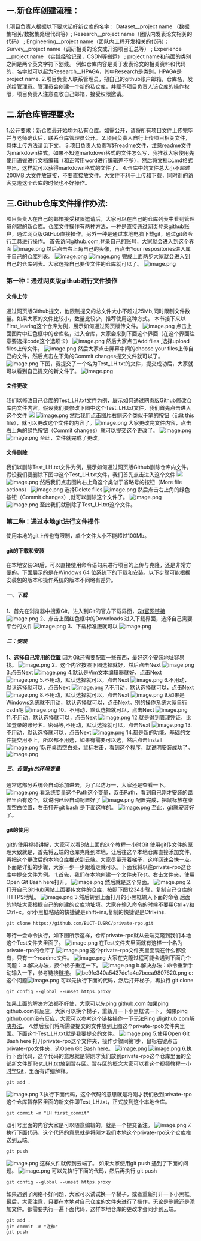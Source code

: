 ## 一.新仓库创建流程：
1.项目负责人根据以下要求起好新仓库的名字：
Dataset__project name （数据集相关/数据集处理代码等）; 
Research__project name（团队内发表论文相关的代码） ; 
Engineering__project name（团队内工程开发相关的代码）；
Survey__project name（调研相关的论文或开源项目汇总等） ; 
Experience __project name （实践经验记录，CSDN等搬运） ;
project name和前面的类别之间是两个英文字符下划线。
例如仓库内容是关于发表论文的相关资料和代码的，名字就可以起为Research__HPAGA，其中Research是类别，HPAGA是project name.
2.项目负责人联系管理员，把自己的github账户邮箱，仓库名，发送给管理员。管理员会创建一个新的私仓库，并赋予项目负责人该仓库的操作权限，项目负责人注意查收自己邮箱，接受权限邀请。
## 二.新仓库管理要求:
1.公开要求：新仓库最开始均为私有仓库。如需公开，请将所有项目文件上传完毕并与老师确认后，联系仓库管理员公开。
2.项目负责人自行上传项目相关文件，具体上传方法请见下文。
3.项目负责人负责写好readme文件，注意readme文件为markdown格式。如果不知道markdown格式的文件怎么写，我推荐大家使用先使用语雀进行文档编辑（和正常用word进行编辑差不多），然后将文档以.md格式导出，这样就可以获得markdown格式的文件了。
4.仓库中的文件总大小不超过200MB,大文件放链接，不要直接放文件。大文件不利于上传和下载，同时别的访客克隆这个仓库的时候也不好操作。
## 三.Github仓库文件操作办法:
项目负责人在自己的邮箱接受权限邀请后，大家可以在自己的仓库列表中看到管理员创建的新仓库。仓库文件操作有两种方法，一种是直接通过网页登录github账户，通过网页版GitHub直接操作。另外一种是通过本地电脑下载git，通过git命令行工具进行操作。
首先访问github.com,登录自己的账号，大家就会进入到这个界面
![image.png](https://cdn.nlark.com/yuque/0/2024/png/38931856/1717571330661-3a95d565-bbf8-452e-b2c6-4ba0a0e4bf7a.png#averageHue=%23ba9f75&clientId=ud8c33ae9-b8a7-4&from=paste&height=926&id=HZwhQ&originHeight=926&originWidth=1898&originalType=binary&ratio=1&rotation=0&showTitle=false&size=341708&status=done&style=none&taskId=u44af80f2-f9e6-4c40-9c28-04f1bec2276&title=&width=1898)
然后点击右上角自己的头像，再点击Your respositories进入属于自己的仓库列表。
![image.png](https://cdn.nlark.com/yuque/0/2024/png/38931856/1717571584584-eacde916-7232-40dc-b6c2-0b75dfe7807f.png#averageHue=%23ba9f75&clientId=ud8c33ae9-b8a7-4&from=paste&height=926&id=iwcff&originHeight=926&originWidth=1898&originalType=binary&ratio=1&rotation=0&showTitle=false&size=342582&status=done&style=none&taskId=u74bdb278-3645-46ba-97f2-8c1d0a68554&title=&width=1898)
![image.png](https://cdn.nlark.com/yuque/0/2024/png/38931856/1717572062156-42a14793-8c40-487d-bb62-eaf39dadbb4d.png#averageHue=%23dadde0&clientId=ud8c33ae9-b8a7-4&from=paste&height=926&id=vnz2p&originHeight=926&originWidth=1908&originalType=binary&ratio=1&rotation=0&showTitle=false&size=334793&status=done&style=none&taskId=ud6f8be77-31ab-42e8-9bb5-d92dc45b839&title=&width=1908)
完成上面两步大家就会进入到自己的仓库列表。大家选择自己要传文件的仓库就可以了。
![image.png](https://cdn.nlark.com/yuque/0/2024/png/38931856/1717637995703-60ca5937-37b9-49ec-a0ed-0cce40014b01.png#averageHue=%23fefdfd&clientId=u7129cc1e-774e-4&from=paste&height=917&id=ue0d22ad0&originHeight=917&originWidth=1918&originalType=binary&ratio=1&rotation=0&showTitle=false&size=129150&status=done&style=none&taskId=u9e7ae053-de92-43a9-86f4-dd1ff65f7a6&title=&width=1918)
### 第一种：通过网页版github进行文件操作
#### 文件上传
通过网页版Github提交，他限制提交的总文件大小不超过25Mb,同时限制文件数量。如果大家的文件比较小，数量比较少，推荐使用这种方式。
本节接下来以First_learing这个仓库为例，展示如何通过网页版传文件。
![image.png](https://cdn.nlark.com/yuque/0/2024/png/38931856/1717572418972-d8ee36e3-f065-4a81-b4dc-4eb2d70814ae.png#averageHue=%23fefcfc&clientId=ud8c33ae9-b8a7-4&from=paste&height=921&id=u30a2e203&originHeight=921&originWidth=1889&originalType=binary&ratio=1&rotation=0&showTitle=false&size=341854&status=done&style=none&taskId=uec175839-98ee-4fc8-af14-1b475159707&title=&width=1889)
点击上面图片中红色框中的仓库名，进入仓库，大家会来到下面这个界面（在这个界面注意要选择code这个选项卡）
![image.png](https://cdn.nlark.com/yuque/0/2024/png/38931856/1717572881075-eeb0693d-6399-4740-8ccc-58bfd8a1e82e.png#averageHue=%23fefefe&clientId=ud8c33ae9-b8a7-4&from=paste&height=898&id=u607aa2cc&originHeight=898&originWidth=1913&originalType=binary&ratio=1&rotation=0&showTitle=false&size=259983&status=done&style=none&taskId=u78194e21-2587-4752-8762-32b0ecce13e&title=&width=1913)
然后大家点击Add files ,选择upload files上传文件。
![image.png](https://cdn.nlark.com/yuque/0/2024/png/38931856/1717573036134-ad79567f-e664-4a7b-a40b-9afc2264644b.png#averageHue=%23fefefe&clientId=ud8c33ae9-b8a7-4&from=paste&height=926&id=uc71ca9f1&originHeight=926&originWidth=1910&originalType=binary&ratio=1&rotation=0&showTitle=false&size=93952&status=done&style=none&taskId=u26662c40-04dd-46e0-8066-1a87de669ec&title=&width=1910)
然后大家点击屏幕中间的choose your files上传自己的文件，然后点击左下角的Commit changes提交文件就可以了。
![image.png](https://cdn.nlark.com/yuque/0/2024/png/38931856/1717573229796-0d745fab-5e4f-44f6-9310-f640e2931b28.png#averageHue=%23fefefd&clientId=ud8c33ae9-b8a7-4&from=paste&height=738&id=y1gKt&originHeight=923&originWidth=1891&originalType=binary&ratio=1&rotation=0&showTitle=false&size=66097&status=done&style=none&taskId=u622fd0d4-dcd2-43e9-8250-08e4c16adba&title=&width=1512.8)
下图，我提交了一个名为Test_LH.txt的文件，提交成功后，大家就可以看到自己提交的新文件了。
![image.png](https://cdn.nlark.com/yuque/0/2024/png/38931856/1717573451907-dc1615e2-ec0e-4906-a3db-fc1d6e7a099b.png#averageHue=%23fefdfd&clientId=ud8c33ae9-b8a7-4&from=paste&height=732&id=u6d869bc0&originHeight=915&originWidth=1905&originalType=binary&ratio=1&rotation=0&showTitle=false&size=88286&status=done&style=none&taskId=u4a33cbbb-d2f8-4384-9fcc-4292bada2e8&title=&width=1524)
#### 文件更改
我们以修改自己仓库的Test_LH.txt文件为例，展示如何通过网页版Github修改仓库内文件内容。假设我们要修改下图中这个Test_LH.txt文件，我们首先点击进入这个文件
![](https://cdn.nlark.com/yuque/0/2024/png/38931856/1717573451907-dc1615e2-ec0e-4906-a3db-fc1d6e7a099b.png?x-oss-process=image%2Fformat%2Cwebp#averageHue=%23fefdfd&from=url&id=fGwwE&originHeight=915&originWidth=1905&originalType=binary&ratio=1&rotation=0&showTitle=false&status=done&style=none&title=)
![image.png](https://cdn.nlark.com/yuque/0/2024/png/38931856/1717573810913-603dae8d-b8e2-415d-81cf-4f1ac0283874.png#averageHue=%23fefefe&clientId=ud8c33ae9-b8a7-4&from=paste&height=735&id=ube9b9397&originHeight=919&originWidth=1899&originalType=binary&ratio=1&rotation=0&showTitle=false&size=52564&status=done&style=none&taskId=u224b3a86-c7c1-4024-a8f5-ffc1fae73e3&title=&width=1519.2)
然后我们点击图片右侧这个类似于笔的按钮（Edit this file），就可以更改这个文件的内容了。![image.png](https://cdn.nlark.com/yuque/0/2024/png/38931856/1717574051096-e94b9f2c-822d-4a2a-8ac3-2f831c36fdb2.png#averageHue=%23fefefe&clientId=ud8c33ae9-b8a7-4&from=paste&height=740&id=ua88cc9c2&originHeight=925&originWidth=1910&originalType=binary&ratio=1&rotation=0&showTitle=false&size=61634&status=done&style=none&taskId=uf5d1cb9e-de22-49e3-8038-9322e08854b&title=&width=1528)
大家更改完文件内容，点击右上角的绿色按钮（Commit changes）就可以提交这个更改了。
![image.png](https://cdn.nlark.com/yuque/0/2024/png/38931856/1717576509410-b97ca3ae-5439-4fbb-9f31-6612a5826291.png#averageHue=%23fefefe&clientId=ud8c33ae9-b8a7-4&from=paste&height=734&id=ua5572dd2&originHeight=918&originWidth=1886&originalType=binary&ratio=1&rotation=0&showTitle=false&size=67236&status=done&style=none&taskId=u2af8e1da-cec1-4e2c-abc0-6c8910b753b&title=&width=1508.8)
![image.png](https://cdn.nlark.com/yuque/0/2024/png/38931856/1717576560618-f738796b-2d1f-4466-951a-accff2af2155.png#averageHue=%23e3e6e9&clientId=ud8c33ae9-b8a7-4&from=paste&height=735&id=u0d484617&originHeight=919&originWidth=1906&originalType=binary&ratio=1&rotation=0&showTitle=false&size=94903&status=done&style=none&taskId=uc9fda2b6-c52d-46f0-bb83-21224deafb5&title=&width=1524.8)
至此，文件就完成了更改。
#### 文件删除
我们以删除Test_LH.txt文件为例，展示如何通过网页版Github删除仓库内文件。假设我们要删除下图中这个Test_LH.txt文件，我们首先点击进入这个文件
![](https://cdn.nlark.com/yuque/0/2024/png/38931856/1717573451907-dc1615e2-ec0e-4906-a3db-fc1d6e7a099b.png?x-oss-process=image%2Fformat%2Cwebp#averageHue=%23fefdfd&from=url&id=XeL8f&originHeight=915&originWidth=1905&originalType=binary&ratio=1&rotation=0&showTitle=false&status=done&style=none&title=)
![image.png](https://cdn.nlark.com/yuque/0/2024/png/38931856/1717577040694-1dfa0639-dedd-4676-9b5c-6624c20bab31.png#averageHue=%23fefefe&clientId=ud8c33ae9-b8a7-4&from=paste&height=734&id=u47fe003c&originHeight=917&originWidth=1892&originalType=binary&ratio=1&rotation=0&showTitle=false&size=53476&status=done&style=none&taskId=uf415b89a-422f-4bf3-9012-8a473de8ff8&title=&width=1513.6)
然后我们点击图片右上角这个类似于省略号的按钮（More file actions）
![image.png](https://cdn.nlark.com/yuque/0/2024/png/38931856/1717577063355-4fe8ffad-59e2-4fb5-bfb3-c930b3bbf8b1.png#averageHue=%23fefefe&clientId=ud8c33ae9-b8a7-4&from=paste&height=734&id=u84a19119&originHeight=917&originWidth=1892&originalType=binary&ratio=1&rotation=0&showTitle=false&size=64735&status=done&style=none&taskId=u90ee8c61-0f6e-405f-a749-927b312ca30&title=&width=1513.6)
选择Delete files
![image.png](https://cdn.nlark.com/yuque/0/2024/png/38931856/1717577162026-f3e3612f-f3c0-46d4-9dc5-8797b441d2f4.png#averageHue=%23fefefe&clientId=ud8c33ae9-b8a7-4&from=paste&height=734&id=u7d5ec755&originHeight=917&originWidth=1901&originalType=binary&ratio=1&rotation=0&showTitle=false&size=78920&status=done&style=none&taskId=ufe9e1e3e-daad-4a39-9079-381febb9195&title=&width=1520.8)
然后点击右上角的绿色按钮（Commit changes）,就可以删除这个文件了。
![image.png](https://cdn.nlark.com/yuque/0/2024/png/38931856/1717577247344-b1d8f170-f1d5-40d8-8418-c035dc64d2d9.png#averageHue=%23fefefe&clientId=ud8c33ae9-b8a7-4&from=paste&height=730&id=u5216a235&originHeight=913&originWidth=1889&originalType=binary&ratio=1&rotation=0&showTitle=false&size=54818&status=done&style=none&taskId=u7bd6cc70-c1da-4dfa-9178-04c8eb21310&title=&width=1511.2)
![image.png](https://cdn.nlark.com/yuque/0/2024/png/38931856/1717577372470-783b2d69-4ab0-464d-9594-7cdac96ae2f2.png#averageHue=%23e4e7e9&clientId=ud8c33ae9-b8a7-4&from=paste&height=742&id=XPOD3&originHeight=927&originWidth=1920&originalType=binary&ratio=1&rotation=0&showTitle=false&size=80141&status=done&style=none&taskId=ufffa83e8-5f1a-472d-ae26-58512527111&title=&width=1536)
至此我们就删除了Test_LH.txt这个文件。
### 第二种：通过本地git进行文件操作
使用本地的git上传也有限制，单个文件大小不能超过100Mb。
#### git的下载和安装
在本地安装Git后，可以直接使用命令语句来进行项目的上传与克隆，还是非常方便的。下面展示的是在Windows 64 位系统下的下载和安装。以下步骤可能根据安装包的版本和操作系统的版本不同略有差异。
##### 一、下载
1、首先在浏览器中搜索Git，进入到Git的官方下载界面，[Git官网链接](https://git-scm.com/)
![image.png](https://cdn.nlark.com/yuque/0/2024/png/38931856/1717583109512-e923de2e-6d62-42d3-8943-4ee73898c41e.png#averageHue=%23eae9e0&clientId=ud8c33ae9-b8a7-4&from=paste&height=974&id=u99c90d30&originHeight=974&originWidth=1929&originalType=binary&ratio=1&rotation=0&showTitle=false&size=579209&status=done&style=none&taskId=u169a5110-7487-4fde-a54e-6f2eafa8365&title=&width=1929)
2、点击上图红色框中的Downloads
进入下载界面，选择自己需要平台的文件
![image.png](https://cdn.nlark.com/yuque/0/2024/png/38931856/1717583199075-6d4a0ceb-2b67-4cd4-9a92-2949a6d0a9b3.png#averageHue=%23efeee7&clientId=ud8c33ae9-b8a7-4&from=paste&height=920&id=u6be25a15&originHeight=920&originWidth=1912&originalType=binary&ratio=1&rotation=0&showTitle=false&size=441451&status=done&style=none&taskId=ud509394a-4980-4c78-8e92-468b96131ba&title=&width=1912)
3、下载标准版就可以
![image.png](https://cdn.nlark.com/yuque/0/2024/png/38931856/1717583303432-b551fffd-1791-4961-a47c-4c74a96e299c.png#averageHue=%23f2f1eb&clientId=ud8c33ae9-b8a7-4&from=paste&height=930&id=u26dcf36a&originHeight=930&originWidth=1920&originalType=binary&ratio=1&rotation=0&showTitle=false&size=386473&status=done&style=none&taskId=u8f65b55c-a711-472e-8321-f4967f245a8&title=&width=1920)
##### 二：安装
**1、选择自己常用的位置**
因为Git还需要配置一些东西，最好这个安装地址容易找。
![image.png](https://cdn.nlark.com/yuque/0/2024/png/38931856/1717583470976-4276f2fc-4b23-4f25-81d6-028202c99324.png#averageHue=%23f0efee&clientId=ud8c33ae9-b8a7-4&from=paste&height=392&id=u89d5fcfa&originHeight=392&originWidth=499&originalType=binary&ratio=1&rotation=0&showTitle=false&size=15570&status=done&style=none&taskId=u1514437a-2dbf-4b09-9edb-405dc5e706f&title=&width=499)
2、这个内容按照下图选择就好，然后点击Next
![image.png](https://cdn.nlark.com/yuque/0/2024/png/38931856/1717583621455-e0c40045-3672-4dcd-b53d-bb320f14548e.png#averageHue=%23f1efed&clientId=ud8c33ae9-b8a7-4&from=paste&height=391&id=u7de96366&originHeight=391&originWidth=502&originalType=binary&ratio=1&rotation=0&showTitle=false&size=23127&status=done&style=none&taskId=u26699d42-3cdc-4752-b176-673b7bd96e6&title=&width=502)
3.点击Next
![image.png](https://cdn.nlark.com/yuque/0/2024/png/38931856/1717583661233-43a98ddf-ef7c-4542-bea6-7a8eb081d504.png#averageHue=%23efefee&clientId=ud8c33ae9-b8a7-4&from=paste&height=392&id=ud67b7c4c&originHeight=392&originWidth=500&originalType=binary&ratio=1&rotation=0&showTitle=false&size=14803&status=done&style=none&taskId=ud92b8bab-e538-42c1-b0a5-c5fc2629ffb&title=&width=500)
4.默认是Vim文本编辑器就好，点击Next
![image.png](https://cdn.nlark.com/yuque/0/2024/png/38931856/1717583725895-9050e09b-d747-40e9-ad68-bb74b5c3fb62.png#averageHue=%23edebea&clientId=ud8c33ae9-b8a7-4&from=paste&height=391&id=ueee34b30&originHeight=391&originWidth=504&originalType=binary&ratio=1&rotation=0&showTitle=false&size=21429&status=done&style=none&taskId=u64055deb-1f8f-41ba-a238-dabb48fc440&title=&width=504)
5.不用动，默认选择就可以，点击Next
![image.png](https://cdn.nlark.com/yuque/0/2024/png/38931856/1717583764529-924a5c70-9f48-42bf-b37f-a8923794d6df.png#averageHue=%23edebe9&clientId=ud8c33ae9-b8a7-4&from=paste&height=396&id=u4c20543c&originHeight=396&originWidth=500&originalType=binary&ratio=1&rotation=0&showTitle=false&size=21546&status=done&style=none&taskId=udf12d48a-4e06-4c39-b81d-765e6dad34e&title=&width=500)
6.不用动，默认选择就可以，点击Next
![image.png](https://cdn.nlark.com/yuque/0/2024/png/38931856/1717583831341-5e2589a5-ef1e-4adf-b215-a91b2d0764ce.png#averageHue=%23ece9e6&clientId=ud8c33ae9-b8a7-4&from=paste&height=388&id=u0a2e01b3&originHeight=388&originWidth=494&originalType=binary&ratio=1&rotation=0&showTitle=false&size=27960&status=done&style=none&taskId=u1ed29af7-e48c-4cce-b157-2ba290ec376&title=&width=494)
7.不用动，默认选择就可以，点击Next
![image.png](https://cdn.nlark.com/yuque/0/2024/png/38931856/1717583871555-0b625635-f82e-4a01-8537-a5c5bb7ce634.png#averageHue=%23eeedec&clientId=ud8c33ae9-b8a7-4&from=paste&height=393&id=ue6eb6eb4&originHeight=393&originWidth=500&originalType=binary&ratio=1&rotation=0&showTitle=false&size=16251&status=done&style=none&taskId=u3ddaa612-3d5b-412d-a022-5b6839905d2&title=&width=500)
8.不用动，默认选择就可以，点击Next
![image.png](https://cdn.nlark.com/yuque/0/2024/png/38931856/1717583967131-29cd4a48-5888-421f-8d97-c2026aadaea9.png#averageHue=%23ecebea&clientId=ud8c33ae9-b8a7-4&from=paste&height=401&id=uf0a7848d&originHeight=401&originWidth=510&originalType=binary&ratio=1&rotation=0&showTitle=false&size=19337&status=done&style=none&taskId=udd0c1b3a-14ea-425e-9e26-708e639a772&title=&width=510)
9.如果是Windows系统就不用动，默认选择就可以，点击Next。别的操作系统大家自行csdn吧
![image.png](https://cdn.nlark.com/yuque/0/2024/png/38931856/1717584016715-83afc094-13d5-4fc2-aeab-880fe55776b8.png#averageHue=%23ebe8e6&clientId=ud8c33ae9-b8a7-4&from=paste&height=392&id=ue10347b4&originHeight=392&originWidth=500&originalType=binary&ratio=1&rotation=0&showTitle=false&size=25334&status=done&style=none&taskId=u88ba7e4c-5806-4665-a5c0-e019277be03&title=&width=500)
10、不用动，默认选择就可以，点击Next
![image.png](https://cdn.nlark.com/yuque/0/2024/png/38931856/1717584097390-8ed825a9-e654-4c22-afb3-d29151892708.png#averageHue=%23eae8e6&clientId=ud8c33ae9-b8a7-4&from=paste&height=400&id=ub8c3249b&originHeight=400&originWidth=507&originalType=binary&ratio=1&rotation=0&showTitle=false&size=25663&status=done&style=none&taskId=ucc610518-d440-45a7-9634-cc5d9944af7&title=&width=507)
11.不用动，默认选择就可以，点击Next
![image.png](https://cdn.nlark.com/yuque/0/2024/png/38931856/1717584162274-fba760f1-6e86-40c9-9675-bd7f50149067.png#averageHue=%23edeceb&clientId=ud8c33ae9-b8a7-4&from=paste&height=390&id=u5ec3c0fc&originHeight=390&originWidth=499&originalType=binary&ratio=1&rotation=0&showTitle=false&size=18987&status=done&style=none&taskId=u6945e701-278b-44e5-a744-62b3123219e&title=&width=499)
12.就是得到管理凭证，比如登录的账号名、密码等,不用动，默认选择就可以，点击Next
![image.png](https://cdn.nlark.com/yuque/0/2024/png/38931856/1717584215209-ca8ae2dd-f732-46a6-886d-1a5d71d66275.png#averageHue=%23efeeed&clientId=ud8c33ae9-b8a7-4&from=paste&height=392&id=ua775928e&originHeight=392&originWidth=502&originalType=binary&ratio=1&rotation=0&showTitle=false&size=14981&status=done&style=none&taskId=ufd2a72a8-c858-47f5-9c6b-56d2ee6f0e7&title=&width=502)
13.不用动，默认选择就可以，点击Next
![image.png](https://cdn.nlark.com/yuque/0/2024/png/38931856/1717584278565-d7c72fe8-0ca8-47bf-b42b-25fc25c2bf70.png#averageHue=%23edeceb&clientId=ud8c33ae9-b8a7-4&from=paste&height=395&id=uefbacb36&originHeight=395&originWidth=499&originalType=binary&ratio=1&rotation=0&showTitle=false&size=17677&status=done&style=none&taskId=u795b6750-7e8e-41bc-b85b-75331250513&title=&width=499)
14.都是新的功能，基础的文件提交用不上，所以都不用选，如果有需要可以选，然后点击Install
![image.png](https://cdn.nlark.com/yuque/0/2024/png/38931856/1717584374742-4e69e4e8-8979-400b-8ced-1c325d88ab19.png#averageHue=%23eeeceb&clientId=ud8c33ae9-b8a7-4&from=paste&height=388&id=u6fc1bfcf&originHeight=388&originWidth=491&originalType=binary&ratio=1&rotation=0&showTitle=false&size=20206&status=done&style=none&taskId=ub07ce22d-262e-42ef-a56e-523817bba6f&title=&width=491)
15.在桌面空白处，鼠标右击，看到这个程序，就说明安装成功了。
![image.png](https://cdn.nlark.com/yuque/0/2024/png/38931856/1717584579359-267e6c05-149a-4f22-8ea9-f565201afb12.png#averageHue=%23e3e0e0&clientId=ud8c33ae9-b8a7-4&from=paste&height=477&id=uf4bd9e24&originHeight=477&originWidth=325&originalType=binary&ratio=1&rotation=0&showTitle=false&size=53918&status=done&style=none&taskId=u5e9e6907-14a7-4f49-a469-c9edd524af5&title=&width=325)
##### 三、设置git的环境变量
通常这部分系统会自动添加进去，为了以防万一，大家还是查看一下。
![image.png](https://cdn.nlark.com/yuque/0/2024/png/38931856/1717585304746-1bbf6de8-1f1d-493a-90b7-879368ef6db7.png#averageHue=%23f2f1f0&clientId=ud8c33ae9-b8a7-4&from=paste&height=661&id=u8f660e4f&originHeight=661&originWidth=611&originalType=binary&ratio=1&rotation=0&showTitle=false&size=35235&status=done&style=none&taskId=u4bba9bb4-fcbb-482e-8abf-e0adfa715fe&title=&width=611)
看系统变量这个Path这个变量，双击Path，看到自己刚才安装的路径里面有这个，就说明已经自动配置好了
![image.png](https://cdn.nlark.com/yuque/0/2024/png/38931856/1717585387112-93cde1e5-7213-49bb-a79e-ae9ec927d7c2.png#averageHue=%23f4f3f2&clientId=ud8c33ae9-b8a7-4&from=paste&height=209&id=ua80dfe18&originHeight=209&originWidth=489&originalType=binary&ratio=1&rotation=0&showTitle=false&size=7479&status=done&style=none&taskId=u9971f702-c2c6-407c-8a43-5d9efde0842&title=&width=489)
配置完成，把鼠标放在桌面空白位置，右击打开git bash 是下面这样的。
![image.png](https://cdn.nlark.com/yuque/0/2024/png/38931856/1717585583786-64b34a22-f73a-498c-bf38-5129e0f6fe8a.png#averageHue=%231a1a1a&clientId=ud8c33ae9-b8a7-4&from=paste&height=371&id=u8f7c7ccf&originHeight=371&originWidth=580&originalType=binary&ratio=1&rotation=0&showTitle=false&size=7682&status=done&style=none&taskId=u4e5a8076-e115-43e6-80a2-ba6b93a72bf&title=&width=580)
至此，git就安装好了。
#### git的使用
git的使用视频讲解，大家可以看B站上面的这个教程[一小时Git](https://www.bilibili.com/video/BV1HM411377j/?p=12&spm_id_from=333.1007.top_right_bar_window_history.content.click)
使用git传文件的原理大致就是，首先将云端的仓库克隆到本地，让后往这个本地仓库直接添加文件，再把这个更改后的本地仓库推送到云端。大家尽量开着梯子，这样网速会快一点。下面是详细的步骤，大家一步一步跟着走就可以。下面我将以往private-rpo这仓库中提交文件为例。
1.首先，我们在本地创建一个文件夹Test。右击文件夹，使用Open Git  Bash here打开。
![image.png](https://cdn.nlark.com/yuque/0/2024/png/38931856/1717586325930-0d93c2ca-1862-44a5-b96b-79af8b0bc89e.png#averageHue=%23c0bfbe&clientId=ud8c33ae9-b8a7-4&from=paste&height=551&id=uccddd7aa&originHeight=551&originWidth=248&originalType=binary&ratio=1&rotation=0&showTitle=false&size=99847&status=done&style=none&taskId=u8e8498b1-57c4-4a56-ad69-e7e0216aa9d&title=&width=248)
然后就是这个界面。
![image.png](https://cdn.nlark.com/yuque/0/2024/png/38931856/1717586552022-9b75e58f-f666-4c7e-b651-7a107d16cbad.png#averageHue=%231a1a1a&clientId=ud8c33ae9-b8a7-4&from=paste&height=371&id=u702063e4&originHeight=371&originWidth=586&originalType=binary&ratio=1&rotation=0&showTitle=false&size=13351&status=done&style=none&taskId=u7c024a20-88b1-4aec-b5cf-89a76c977fd&title=&width=586)
2.打开自己GitHub网站上面要传文件的仓库，按照下图1234步骤，复制自己仓库的HTTPS地址。
![image.png](https://cdn.nlark.com/yuque/0/2024/png/38931856/1717586718772-355014c6-47fe-4500-a81a-a76dc7b5c215.png#averageHue=%23e3bd8b&clientId=ud8c33ae9-b8a7-4&from=paste&height=893&id=uc4edd122&originHeight=893&originWidth=1893&originalType=binary&ratio=1&rotation=0&showTitle=false&size=208374&status=done&style=none&taskId=u2d987b74-086a-43c2-b319-613b49143fc&title=&width=1893)
3.然后转到上面打开的小黑框输入下面的命令,后面的地址大家根据自己的创建的仓库地址填。大家在输入命令的时候不要用Ctrl+v和Ctrl+c。git小黑框粘贴的快捷键是shift+ins,复制的快捷键是Ctrl+ins.
```git
git clone https://github.com/BUCT-IUSRC/private-rpo.git
```
等待一会命令执行，如下图所示这样，仓库private-rpo就从云端克隆到我们本地这个Test文件夹里面了。
![image.png](https://cdn.nlark.com/yuque/0/2024/png/38931856/1717587618587-12dff63d-3684-4b29-8636-51b3de914ef9.png#averageHue=%231e1d1c&clientId=ud8c33ae9-b8a7-4&from=paste&height=378&id=ucc984cf0&originHeight=378&originWidth=583&originalType=binary&ratio=1&rotation=0&showTitle=false&size=27645&status=done&style=none&taskId=u154fb1ba-df8c-4e01-b3dc-c1f93f9e8af&title=&width=583)
在Test文件夹里面就有这样一个名为private-rpo的仓库了
![image.png](https://cdn.nlark.com/yuque/0/2024/png/38931856/1717587672560-7a98019f-b8b7-4636-8871-c85c8fa0dd95.png#averageHue=%23fdfdfd&clientId=ud8c33ae9-b8a7-4&from=paste&height=673&id=uf3bd99ab&originHeight=673&originWidth=1406&originalType=binary&ratio=1&rotation=0&showTitle=false&size=38551&status=done&style=none&taskId=u5bde638b-b608-4b5a-b2d1-b933320a0b7&title=&width=1406)
这个private-rpo文件夹里面现在什么都没有，只有一个readme文件。
![image.png](https://cdn.nlark.com/yuque/0/2024/png/38931856/1717587754690-e04c9ab4-4b81-4588-9a18-cb2625e654a5.png#averageHue=%23fdfdfc&clientId=ud8c33ae9-b8a7-4&from=paste&height=674&id=u642467d0&originHeight=674&originWidth=1409&originalType=binary&ratio=1&rotation=0&showTitle=false&size=43521&status=done&style=none&taskId=ueae433b9-7b1d-4e73-95a1-52d5bbffe1f&title=&width=1409)
大家在克隆过程可能会遇到下面几个问题：
a.解决办法，换个梯子重连一下。
![image.png](https://cdn.nlark.com/yuque/0/2024/png/38931856/1717595397751-35cd1faa-41ae-4a26-b530-167cb10d640a.png#averageHue=%235f5d5c&clientId=ud8c33ae9-b8a7-4&from=paste&height=154&id=gML7C&originHeight=154&originWidth=956&originalType=binary&ratio=1&rotation=0&showTitle=false&size=65373&status=done&style=none&taskId=uf5a09a44-ffa0-400e-a7d3-8606b18d80a&title=&width=956)
b.解决办法：命令重新手动输入一下，参考链接[链接](https://blog.csdn.net/jiunian_2761/article/details/100005715?ops_request_misc=%257B%2522request%255Fid%2522%253A%2522171759554916800186578545%2522%252C%2522scm%2522%253A%252220140713.130102334..%2522%257D&request_id=171759554916800186578545&biz_id=0&utm_medium=distribute.pc_search_result.none-task-blog-2~all~sobaiduend~default-2-100005715-null-null.142^v100^control&utm_term=fatal%3A%20protocol%20httpsis%20not%20supported&spm=1018.2226.3001.4187)。
![be9fe340a5437dc1a4c7bcca9807620.png](https://cdn.nlark.com/yuque/0/2024/png/38931856/1717595476460-983b0214-0358-492a-8bb0-7d91efa0fc69.png#averageHue=%23161412&clientId=ud8c33ae9-b8a7-4&from=paste&height=156&id=u700d7d45&originHeight=156&originWidth=673&originalType=binary&ratio=1&rotation=0&showTitle=false&size=12796&status=done&style=none&taskId=u5176e35a-d89b-46b7-9001-84d72eae368&title=&width=673)
c:这个问题![image.png](https://cdn.nlark.com/yuque/0/2024/png/38931856/1717597842545-ef7b7307-3234-4e6a-aa3c-d0991e3c344f.png#averageHue=%230b0805&clientId=ud8c33ae9-b8a7-4&from=paste&height=38&id=uc107b7cf&originHeight=38&originWidth=753&originalType=binary&ratio=1&rotation=0&showTitle=false&size=4514&status=done&style=none&taskId=uf07b3362-0686-4cc1-9bf3-f57dea7596d&title=&width=753)
可以先执行下面的代码，然后打开梯子，再执行 git clone 
```git
git config --global --unset https.proxy
```
如果上面的解决方法都不好使，大家可以先ping github.com
如果ping github.com有反应，大家可以换个梯子，重新开一下小黑框试一下。
如果ping github.com没有反应，大家可以参考这个链接操作一下[无法Ping 通github.com解决办法](https://blog.csdn.net/Hacker_MAI/article/details/123270836)。
4.然后我们将所需要提交的文件放到上图这个private-rpob文件夹里面。下面这个Test_LH.txt就是我要提交的文件。
![image.png](https://cdn.nlark.com/yuque/0/2024/png/38931856/1717587840622-229d5863-4da8-4ebf-ba88-f1fa3623417a.png#averageHue=%23fdfdfc&clientId=ud8c33ae9-b8a7-4&from=paste&height=670&id=u8016bb01&originHeight=670&originWidth=1403&originalType=binary&ratio=1&rotation=0&showTitle=false&size=44780&status=done&style=none&taskId=ud7851ab2-eb58-4e58-8100-0c5024875f2&title=&width=1403)
5.使用Open Git  Bash here 打开private-rpo这个文件夹，操作步骤同第1步，鼠标右键点击private-rpo文件夹，选Open Git  Bash here。
![image.png](https://cdn.nlark.com/yuque/0/2024/png/38931856/1717588169652-86642481-1404-44bd-b301-4024e649d5cf.png#averageHue=%23eeeded&clientId=ud8c33ae9-b8a7-4&from=paste&height=662&id=u28ecb274&originHeight=662&originWidth=789&originalType=binary&ratio=1&rotation=0&showTitle=false&size=134876&status=done&style=none&taskId=u85855a0b-8ad8-43c2-82f2-2472a33610a&title=&width=789)
![image.png](https://cdn.nlark.com/yuque/0/2024/png/38931856/1717588078642-9c7c92a4-3271-46ea-ac83-6ab1d74ae0d0.png#averageHue=%231c1b1b&clientId=ud8c33ae9-b8a7-4&from=paste&height=372&id=u32bbbcad&originHeight=372&originWidth=582&originalType=binary&ratio=1&rotation=0&showTitle=false&size=7875&status=done&style=none&taskId=udf89737a-8335-430d-915b-50cb3072578&title=&width=582)
6.执行下面代码，这个代码的意思就是将刚才我们放到private-rpo这个仓库里面的全部新文件即Test_LH.txt放到暂存区。暂存区的概念大家可以看这个视频教程[一小时学Git](https://www.bilibili.com/video/BV1HM411377j?p=4&vd_source=b423b1ff18a4202f6ff579ab1b225792)，里面有详细解释。
```git
git add .
```
![image.png](https://cdn.nlark.com/yuque/0/2024/png/38931856/1717588290165-ee19fe9f-6d1f-46c5-a430-a7188801f942.png#averageHue=%231a1919&clientId=ud8c33ae9-b8a7-4&from=paste&height=369&id=u69572621&originHeight=369&originWidth=579&originalType=binary&ratio=1&rotation=0&showTitle=false&size=11566&status=done&style=none&taskId=u98cf860b-2f95-4795-b03f-b7f5f55ae1b&title=&width=579)
7.执行下面代码，这个代码的意思就是将刚才我们放到private-rpo这个仓库暂存区里面的新文件即Test_LH.txt，正式放到这个本地仓库。
```git
git commit -m "LH first_commit"
```
双引号里面的内容大家是可以随意编辑的，就是一个提交备注。
![image.png](https://cdn.nlark.com/yuque/0/2024/png/38931856/1717588474379-940547b7-aadf-42f7-ac8d-b7beb9c477a5.png#averageHue=%231e1e1d&clientId=ud8c33ae9-b8a7-4&from=paste&height=374&id=u2d10b109&originHeight=374&originWidth=580&originalType=binary&ratio=1&rotation=0&showTitle=false&size=18019&status=done&style=none&taskId=u1f1cbb7e-5fec-405d-8ada-8002da90d76&title=&width=580)
7.执行下面代码，这个代码的意思就是将刚才我们本地这个private-rpo这个仓库推送到云端。

```git
git push
```
![image.png](https://cdn.nlark.com/yuque/0/2024/png/38931856/1717589056030-bf5c46ac-17f5-499c-ad7b-a5aeb7d5c0d6.png#averageHue=%230b0805&clientId=ud8c33ae9-b8a7-4&from=paste&height=149&id=u2392f8b9&originHeight=149&originWidth=440&originalType=binary&ratio=1&rotation=0&showTitle=false&size=12395&status=done&style=none&taskId=u18ff7a33-725a-4ad9-ad89-c0cdfaae305&title=&width=440)
这样文件就传到云端了。
如果大家使用git push 遇到了下面的问题。
![image.png](https://cdn.nlark.com/yuque/0/2024/png/38931856/1717589163718-0a2fdadc-d963-4378-b821-446475acc16c.png#averageHue=%230a0704&clientId=ud8c33ae9-b8a7-4&from=paste&height=66&id=HxdFc&originHeight=66&originWidth=568&originalType=binary&ratio=1&rotation=0&showTitle=false&size=7475&status=done&style=none&taskId=u96f3fd2f-8c58-44e9-a070-1b5b9c1b1ce&title=&width=568)
可以先执行下面的代码，然后再执行 git push
```git
git config --global --unset https.proxy
```
如果遇到了网络不好问题，大家可以试试换一个梯子，或者重新打开一下小黑框。
最后，大家注意，只要在本地对自己仓库的文件夹进行了操作，无论是删除还是添加文件。都需要执行一遍下面代码，这样本地仓库的更改才会同步到云端。
```git
git add .
git commit -m "注释"
git push
```


